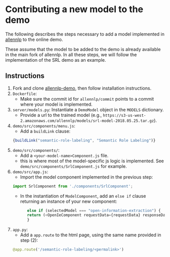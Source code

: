 # Contributing a new model to the demo

The following describes the steps necessary to add a
model implemented in [allennlp](https://github.com/allenai/allennlp) to the online demo.

These assume that the model to be added to the demo is already available in the main fork of allennlp.
In all these steps, we will follow the implementation of the SRL demo as an example.

## Instructions

1. Fork and clone [allennlp-demo](https://github.com/allenai/allennlp-demo), then follow installation instructions.
2. `Dockerfile`:
   * Make sure the commit id for `allennlp/commit` points to a commit where your model is implemented.
3. `server/models.py`:  Instantiate a `DemoModel` object in the `MODELS` dictionary.
   * Provide a url to the trained model (e.g., `https://s3-us-west-2.amazonaws.com/allennlp/models/srl-model-2018.05.25.tar.gz`).
4. `demo/src/components/menu.js`:
   * Add a `buildLink` clause:
   ```js
   {buildLink("semantic-role-labeling", "Semantic Role Labeling")}
   ```
5. `demo/src/components/`:
   * Add a `<your-model-name>Component.js` file. 
   * this is where most of the model-specific js logic is implemented. See `demo/src/components/SrlComponent.js` for example.
6. `demo/src/app.js`:
   * Import the model component implemented in the previous step:
   ```python 
   import SrlComponent from './components/SrlComponent';
   ```
   * In the instantiation of `ModelComponent`, add an `else if` clause returning an instance of your new component:
     ```python
        else if (selectedModel === "open-information-extraction") {
        return (<OpenIeComponent requestData={requestData} responseData={responseData}/>)
        }
     ```
7. `app.py`:
   * Add a `app.route` to the html page, using the same name provided in step (2):
   ```python
   @app.route('/semantic-role-labeling/<permalink>')
   ```
